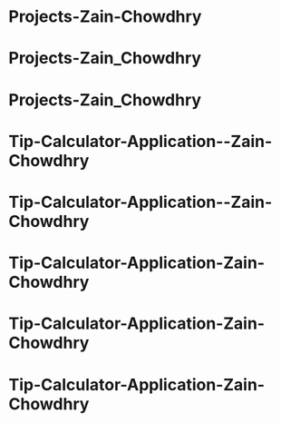 # Projects-Zain-Chowdhry
# Projects-Zain_Chowdhry
# Projects-Zain_Chowdhry
# Tip-Calculator-Application--Zain-Chowdhry
# Tip-Calculator-Application--Zain-Chowdhry
# Tip-Calculator-Application-Zain-Chowdhry
# Tip-Calculator-Application-Zain-Chowdhry
# Tip-Calculator-Application-Zain-Chowdhry
